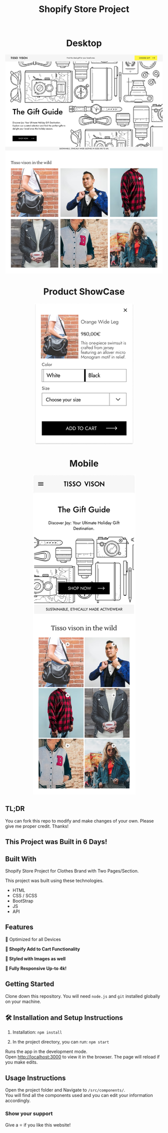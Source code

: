 <h1 align="center">
  Shopify Store Project<br/>
</h1>
<br/>
<h1 align="center">
  Desktop<br/>
</h1>
<p align="center">
  <img src="./a.png" alt="Desktop View">
</p>
<h1 align="center">
  Product ShowCase<br/>
</h1>
<p align="center">
  <img src="./aa.png" alt="Product Showcase">
</p>
<h1 align="center">
  Mobile<br/>
</h1>
<p align="center">
  <img src="./M.png" alt="Mobile View">
</p>


## TL;DR

You can fork this repo to modify and make changes of your own. Please give me proper credit. Thanks!

## This Project was Built in 6 Days!

## Built With

Shopify Store Project for Clothes Brand with Two Pages/Section.<br/>

This project was built using these technologies.

- HTML
- CSS / SCSS
- BootStrap
- JS
- API

## Features
  👾 Optimized for all Devices

**📖 Shopify Add to Cart Functionality**

**🎨 Styled with Images as well**

**📱 Fully Responsive Up-to 4k!**

## Getting Started

Clone down this repository. You will need `node.js` and `git` installed globally on your machine.

## 🛠 Installation and Setup Instructions

1. Installation: `npm install`

2. In the project directory, you can run: `npm start`

Runs the app in the development mode.\
Open [http://localhost:3000](http://localhost:3000) to view it in the browser.
The page will reload if you make edits.

## Usage Instructions

Open the project folder and Navigate to `/src/components/`. <br/>
You will find all the components used and you can edit your information accordingly.

### Show your support

Give a ⭐ if you like this website!
